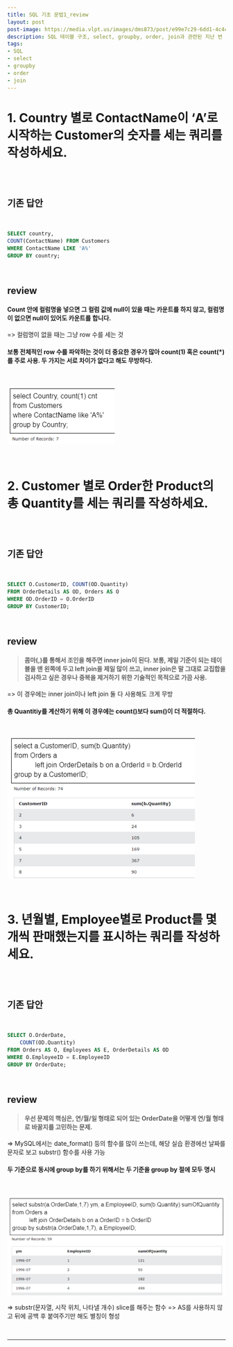 ```yaml
---
title: SQL 기초 문법1_review
layout: post
post-image: https://media.vlpt.us/images/dms873/post/e99e7c29-6dd1-4c4c-ae6f-57326892a60a/SQL.png
description: SQL 테이블 구조, select, groupby, order, join과 관련된 지난 번 학습 내용에 관한 review
tags:
- SQL
- select
- groupby
- order
- join
---
```



# 1. Country 별로 ContactName이 ‘A’로 시작하는 Customer의 숫자를 세는 쿼리를 작성하세요.

<br><br>

## 기존 답안

<br>

```sql
SELECT country,
COUNT(ContactName) FROM Customers
WHERE ContactName LIKE 'A%'
GROUP BY country; 
```

<br>

## review

>
#### Count 안에 컬럼명을 넣으면 그 컬럼 값에 null이 있을 때는 카운트를 하지 않고, 컬럼명이 없으면 null이 있어도 카운트를 합니다. <br>
=> 컬럼명이 없을 때는 그냥 row 수를 세는 것 <br>
#### 보통 전체적인 row 수를 파악하는 것이 더 중요한 경우가 많아 count(1) 혹은 count(*)를 주로 사용. 두 가지는 서로 차이가 없다고 해도 무방하다.

<br>

![리뷰 후 결과](/assets/images/SQL_practice1_review_1.png)

<br>

# 2. Customer 별로 Order한 Product의 총 Quantity를 세는 쿼리를 작성하세요.

<br><br>

## 기존 답안

<br>

```sql
SELECT O.CustomerID, COUNT(OD.Quantity)
FROM OrderDetails AS OD, Orders AS O
WHERE OD.OrderID = O.OrderID
GROUP BY CustomerID;
```

<br>

## review

>#### 콤마(,)를 통해서 조인을 해주면 inner join이 된다. 보통, 제일 기준이 되는 테이블을 맨 왼쪽에 두고 left join을 제일 많이 쓰고, inner join은 말 그대로 교집합을 검사하고 싶은 경우나 중복을 제거하기 위한 기술적인 목적으로 가끔 사용. <br>
=> 이 경우에는 inner join이나 left join 둘 다 사용해도 크게 무방 <br>
#### 총 Quantitiy를 계산하기 위해 이 경우에는 count()보다 sum()이 더 적절하다.

<br>

![리뷰 후 결과](/assets/images/SQL_practice1_review_2.png)

<br>


# 3. 년월별, Employee별로 Product를 몇 개씩 판매했는지를 표시하는 쿼리를 작성하세요.


<br><br>

## 기존 답안

<br>

```sql
SELECT O.OrderDate,
	COUNT(OD.Quantity)
FROM Orders AS O, Employees AS E, OrderDetails AS OD
WHERE O.EmployeeID = E.EmployeeID
GROUP BY OrderDate;
```

<br>

## review

>#### 우선 문제의 핵심은, 연/월/일 형태로 되어 있는 OrderDate을 어떻게 연/월 형태로 바꿀지를 고민하는 문제. <br>
=> MySQL에서는 date_format() 등의 함수를 많이 쓰는데, 해당 실습 환경에선 날짜를 문자로 보고 substr() 함수를 사용 가능 <br>
#### 두 기준으로 동시에 group by를 하기 위해서는 두 기준을 group by 절에 모두 명시

<br>

![리뷰 후 결과](/assets/images/SQL_practice1_review_3-1.png)

=> substr(문자열, 시작 위치, 나타낼 개수) slice를 해주는 함수
=> AS를 사용하지 않고 뒤에 공백 후 붙여주기만 해도 별칭이 형성

<br>

---